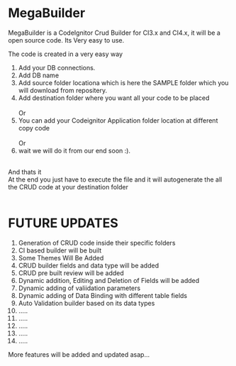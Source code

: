# MegaBuilder
MegaBuilder is a CodeIgnitor Crud Builder for CI3.x and CI4.x, it will be a open source code.
Its Very easy to use.

The code is created in a very easy way
<ol>
<li>Add your DB connections.</li>
<li>Add DB name</li>
<li>Add source folder locationa which is here the SAMPLE folder which you will download from repositery.</li>
<li>Add destination folder where you want all your code to be placed</li>
<br>Or<br>
<li>You can add your Codeignitor  Application folder location at different copy code</li>
<br>Or<br>
<li>wait we will do it from our end soon :).</li>
</ol>
<br>And thats it
<br>At the end you just have to execute the file and it will autogenerate the all the CRUD code at your destination folder
<br><br>
<h1> FUTURE UPDATES</h1>

<ol>
<li>Generation of CRUD code inside their specific folders</li>
<li>CI based builder will be built</li>
<li>Some Themes Will Be Added</li>
<li>CRUD builder fields and data type will be added</li>
<li>CRUD pre built review will be added</li>
<li>Dynamic addition, Editing and Deletion of Fields will be added</li>
<li>Dynamic adding of valiidation parameters</li>
<li>Dynamic adding of Data Binding with different table fields</li>
<li>Auto Validation builder based on its data types</li>
<li>.....</li>
<li>.....</li>
<li>.....</li>
<li>.....</li>
<li>.....</li>

</ol>


<p> More features will be added and updated asap...
